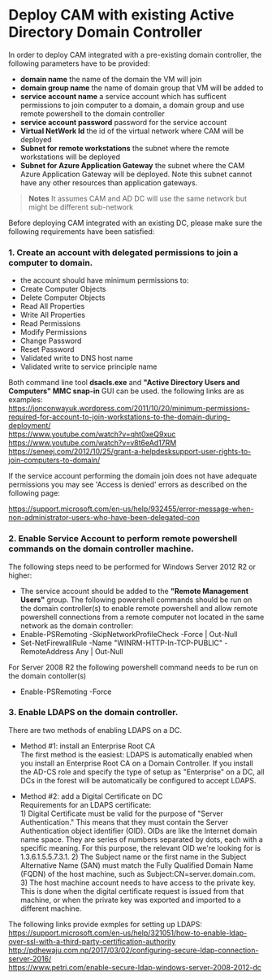 Deploy CAM with existing Active Directory Domain Controller
==========================================================

In order to deploy CAM integrated with a pre-existing domain controller, the following parameters have to be provided:  
* **domain name** the name of the domain the VM will join
* **domain group name** the name of domain group that VM will be added to
* **service account name** a service account which has sufficent permissions to join computer to a domain, a domain group and use remote powershell to the  domain controller 
* **service account password** password for the service account
* **Virtual NetWork Id** the id of the virtual network where CAM will be deployed
* **Subnet for remote workstations** the subnet where the remote workstations will be deployed
* **Subnet for Azure Application Gateway** the subnet where the CAM Azure Application Gateway will be deployed. Note this subnet cannot have any other resources than application gateways.

> **Notes** It assumes CAM and AD DC will use the same network but might be different sub-network

Before deploying CAM integrated with an existing DC, please make sure the following requirements have been satisfied:      
### 1.  Create an account with delegated permissions to join a computer to domain.   
* the account should have minimum permissions to:
* Create Computer Objects
* Delete Computer Objects
* Read All Properties
* Write All Properties
* Read Permissions
* Modify Permissions
* Change Password
* Reset Password
* Validated write to DNS host name
* Validated write to service principle name

Both command line tool **dsacls.exe** and **"Active Directory Users and Computers" MMC snap-in** GUI can be used.
the following links are as examples:  
https://jonconwayuk.wordpress.com/2011/10/20/minimum-permissions-required-for-account-to-join-workstations-to-the-domain-during-deployment/   
https://www.youtube.com/watch?v=qht0xeQ9xuc  
https://www.youtube.com/watch?v=v8t6eAd17RM  
https://seneej.com/2012/10/25/grant-a-helpdesksupport-user-rights-to-join-computers-to-domain/  

If the service account performing the domain join does not have adequate permissions you may  see 'Access is denied' errors as described on the following page:

https://support.microsoft.com/en-us/help/932455/error-message-when-non-administrator-users-who-have-been-delegated-con  


### 2. Enable Service Account to perform remote powershell commands on the domain controller machine. 
The following steps need to be performed for Windows Server 2012 R2 or higher:

* The service account should be added to the **"Remote Management Users"** group.
The following powershell commands should be run on the domain controller(s) to enable remote powershell and allow remote powershell connections from a remote computer not located in the same network as the domain controller:
* Enable-PSRemoting -SkipNetworkProfileCheck -Force | Out-Null
* Set-NetFirewallRule -Name "WINRM-HTTP-In-TCP-PUBLIC" -RemoteAddress Any | Out-Null

For Server 2008 R2 the following powershell command needs to be run on the domain contoller(s)
* Enable-PSRemoting -Force

### 3. Enable LDAPS on the domain controller. 
There are two methods of enabling LDAPS on a DC.
* Method #1: install an Enterprise Root CA  
  The first method is the easiest: LDAPS is automatically enabled when you install an Enterprise Root CA on a Domain Controller. If you install the AD-CS role and specify the type of setup as "Enterprise" on a DC, all DCs in the forest will be automatically be configured to accept LDAPS. 

* Method #2: add a Digital Certificate on DC  
  Requirements for an LDAPS certificate:    
       1) Digital Certificate must be valid for the purpose of "Server Authentication." This means that they must contain the Server Authentication object identifier (OID). OIDs are like the Internet domain name space. They are series of numbers separated by dots, each with a specific meaning. For this purpose, the relevant OID we're looking for is 1.3.6.1.5.5.7.3.1. 
       2) The Subject name or the first name in the Subject Alternative Name (SAN) must match the Fully Qualified Domain Name (FQDN) of the host machine, such as Subject:CN=server.domain.com.  
      3) The host machine account needs to have access to the private key. This is done when the digital certificate request is issued from that machine, or when the private key was exported and imported to a different machine.  
    
The following links provide exmples for setting up LDAPS:  
https://support.microsoft.com/en-us/help/321051/how-to-enable-ldap-over-ssl-with-a-third-party-certification-authority  
http://pdhewaju.com.np/2017/03/02/configuring-secure-ldap-connection-server-2016/  
https://www.petri.com/enable-secure-ldap-windows-server-2008-2012-dc  
